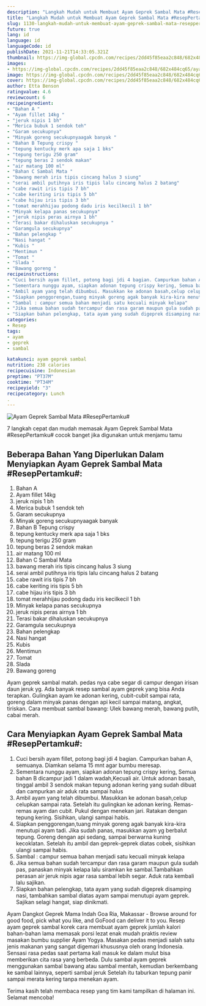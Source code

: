```yaml
---
description: "Langkah Mudah untuk Membuat Ayam Geprek Sambal Mata #ResepPertamku# yang Lezat"
title: "Langkah Mudah untuk Membuat Ayam Geprek Sambal Mata #ResepPertamku# yang Lezat"
slug: 1130-langkah-mudah-untuk-membuat-ayam-geprek-sambal-mata-reseppertamku-yang-lezat
future: true
lang: id
language: id
languageCode: id
publishDate: 2021-11-21T14:33:05.321Z 
thumbnail: https://img-global.cpcdn.com/recipes/2dd45f85eaa2c848/682x484cq65/ayam-geprek-sambal-mata-reseppertamku-foto-resep-utama.png
images:
- https://img-global.cpcdn.com/recipes/2dd45f85eaa2c848/682x484cq65/ayam-geprek-sambal-mata-reseppertamku-foto-resep-utama.png
image: https://img-global.cpcdn.com/recipes/2dd45f85eaa2c848/682x484cq65/ayam-geprek-sambal-mata-reseppertamku-foto-resep-utama.png
cover: https://img-global.cpcdn.com/recipes/2dd45f85eaa2c848/682x484cq65/ayam-geprek-sambal-mata-reseppertamku-foto-resep-utama.png
author: Etta Benson
ratingvalue: 4.6
reviewcount: 6
recipeingredient:
- "Bahan A "
- "Ayam fillet 14kg "
- "jeruk nipis 1 bh"
- "Merica bubuk 1 sendok teh"
- "Garam secukupnya"
- "Minyak goreng secukupnyaagak banyak "
- "Bahan B Tepung crispy "
- "tepung kentucky merk apa saja 1 bks"
- "tepung terigu 250 gram"
- "tepung beras 2 sendok makan"
- "air matang 100 ml"
- "Bahan C Sambal Mata "
- "bawang merah iris tipis cincang halus 3 siung"
- "serai ambil putihnya iris tipis lalu cincang halus 2 batang"
- "cabe rawit iris tipis 7 bh"
- "cabe keriting iris tipis 5 bh"
- "cabe hijau iris tipis 3 bh"
- "tomat merahhijau podong dadu iris kecilkecil 1 bh"
- "Minyak kelapa panas secukupnya"
- "jeruk nipis peras airnya 1 bh"
- "Terasi bakar dihaluskan secukupnya "
- "Garamgula secukupnya"
- "Bahan pelengkap "
- "Nasi hangat "
- "Kubis "
- "Mentimun "
- "Tomat "
- "Slada "
- "Bawang goreng "
recipeinstructions:
- "Cuci bersih ayam fillet, potong bagi jdi 4 bagian. Campurkan bahan A, semuanya. Diamkan selama 15 mnt agar bumbu meresap."
- "Sementara nunggu ayam, siapkan adonan tepung crispy kering, Semua bahan B dicampur jadi 1 dalam wadah,Kecuali air. Untuk adonan basah, tinggal ambil 3 sendok makan tepung adonan kering yang sudah dibuat dan campurkan air aduk rata sampai halus"
- "Ambil ayam yang telah dibumbui. Masukkan ke adonan basah,celup celupkan sampai rata. Setelah itu gulingkan ke adonan kering. Remas-remas ayam dan cubit. Pukul dengan menekan jari. Ratakan dengan tepung kering. Sisihkan, ulangi sampai habis."
- "Siapkan penggorengan,tuang minyak goreng agak banyak kira-kira menutupi ayam tadi. Jika sudah panas, masukkan ayam yg berbalut tepung. Goreng dengan api sedang, sampai berwarna kuning kecoklatan. Setelah itu ambil dan geprek-geprek diatas cobek, sisihkan ulangi sampai habis."
- "Sambal : campur semua bahan menjadi satu kecuali minyak kelapa"
- "Jika semua bahan sudah tercampur dan rasa garam maupun gula sudah pas, panaskan minyak kelapa lalu siramkan ke sambal.Tambahkan perasan air jeruk nipis agar rasa sambal lebih segar. Aduk rata kembali lalu sajikan."
- "Siapkan bahan pelengkap, tata ayam yang sudah digeprek disamping nasi, tambahkan sambal diatas ayam sampai menutupi ayam geprek. Sajikan selagi hangat, siap dinikmati."
categories:
- Resep
tags:
- ayam
- geprek
- sambal

katakunci: ayam geprek sambal 
nutrition: 238 calories
recipecuisine: Indonesian
preptime: "PT37M"
cooktime: "PT34M"
recipeyield: "3"
recipecategory: Lunch
. 
---
```



![Ayam Geprek Sambal Mata #ResepPertamku#](https://img-global.cpcdn.com/recipes/2dd45f85eaa2c848/682x484cq65/ayam-geprek-sambal-mata-reseppertamku-foto-resep-utama.png)

7 langkah cepat dan mudah memasak  Ayam Geprek Sambal Mata #ResepPertamku# cocok banget jika digunakan untuk menjamu tamu

<!--inarticleads1-->

## Beberapa Bahan Yang Diperlukan Dalam Menyiapkan Ayam Geprek Sambal Mata #ResepPertamku#:

1. Bahan A 
1. Ayam fillet 14kg 
1. jeruk nipis 1 bh
1. Merica bubuk 1 sendok teh
1. Garam secukupnya
1. Minyak goreng secukupnyaagak banyak 
1. Bahan B Tepung crispy 
1. tepung kentucky merk apa saja 1 bks
1. tepung terigu 250 gram
1. tepung beras 2 sendok makan
1. air matang 100 ml
1. Bahan C Sambal Mata 
1. bawang merah iris tipis cincang halus 3 siung
1. serai ambil putihnya iris tipis lalu cincang halus 2 batang
1. cabe rawit iris tipis 7 bh
1. cabe keriting iris tipis 5 bh
1. cabe hijau iris tipis 3 bh
1. tomat merahhijau podong dadu iris kecilkecil 1 bh
1. Minyak kelapa panas secukupnya
1. jeruk nipis peras airnya 1 bh
1. Terasi bakar dihaluskan secukupnya 
1. Garamgula secukupnya
1. Bahan pelengkap 
1. Nasi hangat 
1. Kubis 
1. Mentimun 
1. Tomat 
1. Slada 
1. Bawang goreng 

Ayam geprek sambal matah. pedas nya cabe segar di campur dengan irisan daun jeruk yg. Ada banyak resep sambal ayam geprek yang bisa Anda terapkan. Gulingkan ayam ke adonan kering, cubit-cubit sampai rata, goreng dalam minyak panas dengan api kecil sampai matang, angkat, tiriskan. Cara membuat sambal bawang: Ulek bawang merah, bawang putih, cabai merah. 

<!--inarticleads2-->

## Cara Menyiapkan Ayam Geprek Sambal Mata #ResepPertamku#:

1. Cuci bersih ayam fillet, potong bagi jdi 4 bagian. Campurkan bahan A, semuanya. Diamkan selama 15 mnt agar bumbu meresap.
1. Sementara nunggu ayam, siapkan adonan tepung crispy kering, Semua bahan B dicampur jadi 1 dalam wadah,Kecuali air. Untuk adonan basah, tinggal ambil 3 sendok makan tepung adonan kering yang sudah dibuat dan campurkan air aduk rata sampai halus
1. Ambil ayam yang telah dibumbui. Masukkan ke adonan basah,celup celupkan sampai rata. Setelah itu gulingkan ke adonan kering. Remas-remas ayam dan cubit. Pukul dengan menekan jari. Ratakan dengan tepung kering. Sisihkan, ulangi sampai habis.
1. Siapkan penggorengan,tuang minyak goreng agak banyak kira-kira menutupi ayam tadi. Jika sudah panas, masukkan ayam yg berbalut tepung. Goreng dengan api sedang, sampai berwarna kuning kecoklatan. Setelah itu ambil dan geprek-geprek diatas cobek, sisihkan ulangi sampai habis.
1. Sambal : campur semua bahan menjadi satu kecuali minyak kelapa
1. Jika semua bahan sudah tercampur dan rasa garam maupun gula sudah pas, panaskan minyak kelapa lalu siramkan ke sambal.Tambahkan perasan air jeruk nipis agar rasa sambal lebih segar. Aduk rata kembali lalu sajikan.
1. Siapkan bahan pelengkap, tata ayam yang sudah digeprek disamping nasi, tambahkan sambal diatas ayam sampai menutupi ayam geprek. Sajikan selagi hangat, siap dinikmati.


Ayam Dangkot Geprek Mama Indah Goa Ria, Makassar - Browse around for good food, pick what you like, and GoFood can deliver it to you. Resep ayam geprek sambal korek cara membuat ayam geprek jumlah kalori bahan-bahan lama memasak porsi lezat enak mudah praktis review masakan bumbu supplier Ayam Yogya. Masakan pedas menjadi salah satu jenis makanan yang sangat digemari khususnya oleh orang Indonesia. Sensasi rasa pedas saat pertama kali masuk ke dalam mulut bisa memberikan cita rasa yang berbeda. Dulu sambal ayam geprek menggunakan sambal bawang atau sambal mentah, kemudian berkembang ke sambal lainnya, seperti sambal jeruk Setelah itu taburkan tepung panir sampai merata kering tanpa menekan ayam. 

Terima kasih telah membaca resep yang tim kami tampilkan di halaman ini. Selamat mencoba!
